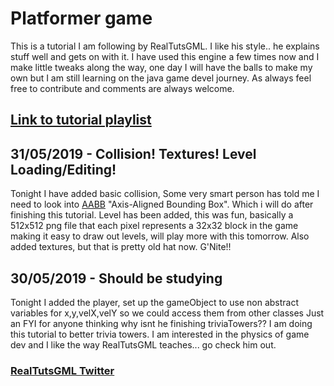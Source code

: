 # Platformer game
This is a tutorial I am following by RealTutsGML. I like his style.. he explains stuff well and gets on with it.
I have used this engine a few times now and I make little tweaks along the way, one day I will have the balls to make my own
but I am still learning on the java game devel journey.
As always feel free to contribute and comments are always welcome.
## [Link to tutorial playlist](https://www.youtube.com/playlist?list=PLWms45O3n--54U-22GDqKMRGlXROOZtMx)

## 31/05/2019 - Collision! Textures! Level Loading/Editing!
Tonight I have added basic collision, Some very smart person has told me I need to look into [AABB](https://tutorialedge.net/gamedev/aabb-collision-detection-tutorial/) "Axis-Aligned Bounding Box". Which i will do after finishing this tutorial. Level has been added, this was fun, basically a 512x512 png file that each pixel represents a 32x32 block in the game making it easy to draw out levels, will play more with this tomorrow. Also added textures, but that is pretty old hat now. G'Nite!!

## 30/05/2019 - Should be studying
Tonight I added the player, set up the gameObject to use non abstract variables for x,y,velX,velY so we could access them from other classes
Just an FYI for anyone thinking why isnt he finishing triviaTowers?? I am doing this tutorial to better trivia towers. I am interested in the physics of game dev and I like the way RealTutsGML teaches... go check him out.
### [RealTutsGML Twitter](https://twitter.com/realtutsgml?lang=en)